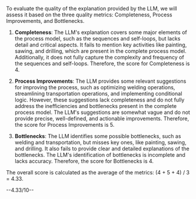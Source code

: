 To evaluate the quality of the explanation provided by the LLM, we will assess it based on the three quality metrics: Completeness, Process Improvements, and Bottlenecks.

1. **Completeness**: The LLM's explanation covers some major elements of the process model, such as the sequences and self-loops, but lacks detail and critical aspects. It fails to mention key activities like painting, sawing, and drilling, which are present in the complete process model. Additionally, it does not fully capture the complexity and frequency of the sequences and self-loops. Therefore, the score for Completeness is 4.

2. **Process Improvements**: The LLM provides some relevant suggestions for improving the process, such as optimizing welding operations, streamlining transportation operations, and implementing conditional logic. However, these suggestions lack completeness and do not fully address the inefficiencies and bottlenecks present in the complete process model. The LLM's suggestions are somewhat vague and do not provide precise, well-defined, and actionable improvements. Therefore, the score for Process Improvements is 5.

3. **Bottlenecks**: The LLM identifies some possible bottlenecks, such as welding and transportation, but misses key ones, like painting, sawing, and drilling. It also fails to provide clear and detailed explanations of the bottlenecks. The LLM's identification of bottlenecks is incomplete and lacks accuracy. Therefore, the score for Bottlenecks is 4.

The overall score is calculated as the average of the metrics: (4 + 5 + 4) / 3 = 4.33.

--4.33/10--